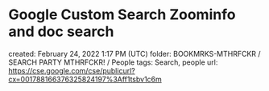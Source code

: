 # Google Custom Search Zoominfo and doc search

created: February 24, 2022 1:17 PM (UTC)
folder: BOOKMRKS-MTHRFCKR / SEARCH PARTY MTHRFCKR! / People
tags: Search, people
url: https://cse.google.com/cse/publicurl?cx=001788166376325824197%3Aff1tsbv1c6m
